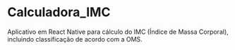 # Calculadora_IMC
Aplicativo em React Native para cálculo do IMC (Índice de Massa Corporal), incluindo classificação de acordo com a OMS.
